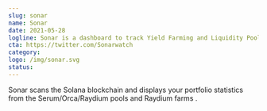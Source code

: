 ```yaml
---
slug: sonar
name: Sonar
date: 2021-05-28
logline: Sonar is a dashboard to track Yield Farming and Liquidity Pool performance on Solana blockchain
cta: https://twitter.com/Sonarwatch
category:
logo: /img/sonar.svg
status:
---
```


Sonar scans the Solana blockchain and displays your portfolio statistics from the Serum/Orca/Raydium pools and Raydium farms .
